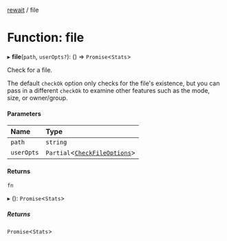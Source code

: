 [rewait](../README.md) / file

# Function: file

▸ **file**(`path`, `userOpts?`): () => `Promise`<`Stats`\>

Check for a file.

The default `checkOk` option only checks for the file's existence, but you
can pass in a different `checkOk` to examine other features such as the mode,
size, or owner/group.

#### Parameters

| Name | Type |
| :------ | :------ |
| `path` | `string` |
| `userOpts` | `Partial`<[`CheckFileOptions`](../interfaces/CheckFileOptions.md)\> |

#### Returns

`fn`

▸ (): `Promise`<`Stats`\>

##### Returns

`Promise`<`Stats`\>
